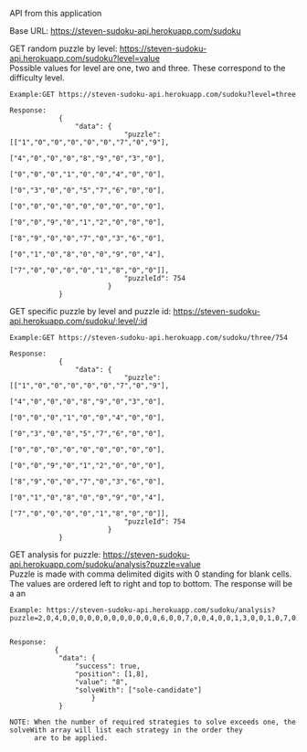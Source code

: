 API from this application 

Base URL: https://steven-sudoku-api.herokuapp.com/sudoku

GET random puzzle by level: https://steven-sudoku-api.herokuapp.com/sudoku?level=value  
Possible values for level are one, two and three. These correspond to the difficulty level.

    Example:GET https://steven-sudoku-api.herokuapp.com/sudoku?level=three

    Response: 
                {
                    "data": {
                                "puzzle": [["1","0","0","0","0","0","7","0","9"],
                                           ["4","0","0","0","8","9","0","3","0"],
                                           ["0","0","0","1","0","0","4","0","0"],
                                           ["0","3","0","0","5","7","6","0","0"],
                                           ["0","0","0","0","0","0","0","0","0"],
                                           ["0","0","9","0","1","2","0","0","0"],
                                           ["8","9","0","0","7","0","3","6","0"],
                                           ["0","1","0","8","0","0","9","0","4"],
                                           ["7","0","0","0","0","1","8","0","0"]],
                                "puzzleId": 754
                            }
                }

GET specific puzzle by level and puzzle id: https://steven-sudoku-api.herokuapp.com/sudoku/:level/:id
  
    Example:GET https://steven-sudoku-api.herokuapp.com/sudoku/three/754

    Response: 
                {
                    "data": {
                                "puzzle": [["1","0","0","0","0","0","7","0","9"],
                                           ["4","0","0","0","8","9","0","3","0"],
                                           ["0","0","0","1","0","0","4","0","0"],
                                           ["0","3","0","0","5","7","6","0","0"],
                                           ["0","0","0","0","0","0","0","0","0"],
                                           ["0","0","9","0","1","2","0","0","0"],
                                           ["8","9","0","0","7","0","3","6","0"],
                                           ["0","1","0","8","0","0","9","0","4"],
                                           ["7","0","0","0","0","1","8","0","0"]],
                                "puzzleId": 754
                            }
                }

GET analysis for puzzle: https://steven-sudoku-api.herokuapp.com/sudoku/analysis?puzzle=value  
Puzzle is made with comma delimited digits with 0 standing for blank cells. The values are ordered left to 
    right and top to bottom. 
The response will be a an 
    
    Example: https://steven-sudoku-api.herokuapp.com/sudoku/analysis?puzzle=2,0,4,0,0,0,0,0,0,0,0,0,0,0,0,6,0,0,7,0,0,4,0,0,1,3,0,0,1,0,7,0,0,3,9,0,4,0,9,1,8,0,0,6,0,0,0,8,0,0,0,0,0,0,0,0,0,0,0,7,0,5,6,9,0,0,6,5,1,0,7,2,0,0,0,8,0,0,0,0,3


    Response: 
               {
                "data": { 
                    "success": true,
                    "position": [1,8],
                    "value": "8",
                    "solveWith": ["sole-candidate"]
                        }
                }

    NOTE: When the number of required strategies to solve exceeds one, the solveWith array will list each strategy in the order they 
          are to be applied. 